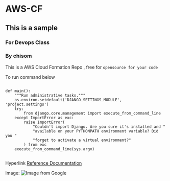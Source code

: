 # AWS-CF
## This is a sample
### For Devops Class
### By chisom
This is a AWS Cloud Formation Repo , free for `opensource for your code`

To run command below

```

def main():
    """Run administrative tasks."""
    os.environ.setdefault('DJANGO_SETTINGS_MODULE', 'project.settings')
    try:
        from django.core.management import execute_from_command_line
    except ImportError as exc:
        raise ImportError(
            "Couldn't import Django. Are you sure it's installed and "
            "available on your PYTHONPATH environment variable? Did you "
            "forget to activate a virtual environment?"
        ) from exc
    execute_from_command_line(sys.argv)


```

Hyperlink [Reference Documentation](https://github.com/SCALagos/hacktoberfest)

Image: ![Image from Google](https://1drv.ms/i/s!AptVCh_B0SmphZ1_dDYojBv6AQC-kQ?e=Y5PYbi)



